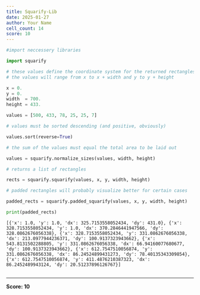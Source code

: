 ```yaml
---
title: Squarify-Lib
date: 2025-01-27
author: Your Name
cell_count: 14
score: 10
---
```


```python
#import neccessery libraries
```


```python
import squarify
```


```python
# these values define the coordinate system for the returned rectangles
# the values will range from x to x + width and y to y + height
```


```python
x = 0.
y = 0.
width  = 700.
height = 433.

values = [500, 433, 78, 25, 25, 7]
```


```python
# values must be sorted descending (and positive, obviously)
```


```python
values.sort(reverse=True)
```


```python
# the sum of the values must equal the total area to be laid out
```


```python
values = squarify.normalize_sizes(values, width, height)
```


```python
# returns a list of rectangles
```


```python
rects = squarify.squarify(values, x, y, width, height)
```


```python
# padded rectangles will probably visualize better for certain cases
```


```python
padded_rects = squarify.padded_squarify(values, x, y, width, height)
```


```python
print(padded_rects)
```

    [{'x': 1.0, 'y': 1.0, 'dx': 325.7153558052434, 'dy': 431.0}, {'x': 328.7153558052434, 'y': 1.0, 'dx': 370.2846441947566, 'dy': 328.0862676056338}, {'x': 328.7153558052434, 'y': 331.0862676056338, 'dx': 213.0977944236371, 'dy': 100.9137323943662}, {'x': 543.8131502288805, 'y': 331.0862676056338, 'dx': 66.94160077680677, 'dy': 100.9137323943662}, {'x': 612.7547510056874, 'y': 331.0862676056338, 'dx': 86.24524899431273, 'dy': 78.40135343309854}, {'x': 612.7547510056874, 'y': 411.4876210387323, 'dx': 86.2452489943124, 'dy': 20.51237896126767}]



```python

```


---
**Score: 10**
